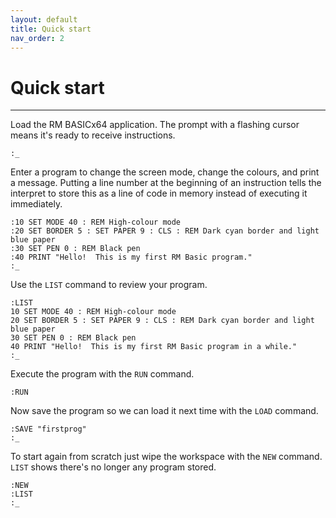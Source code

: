 ```yaml
---
layout: default
title: Quick start
nav_order: 2
---
```


# Quick start

---

Load the RM BASICx64 application.  The prompt with a flashing cursor means it's ready to receive instructions.

```
:_
```

Enter a program to change the screen mode, change the colours, and print a message.  Putting a line number at the beginning of an instruction tells the interpret to store this as a line of code in memory instead of executing it immediately.

```
:10 SET MODE 40 : REM High-colour mode
:20 SET BORDER 5 : SET PAPER 9 : CLS : REM Dark cyan border and light blue paper
:30 SET PEN 0 : REM Black pen
:40 PRINT "Hello!  This is my first RM Basic program."
:_
```

Use the `LIST` command to review your program.

```
:LIST
10 SET MODE 40 : REM High-colour mode
20 SET BORDER 5 : SET PAPER 9 : CLS : REM Dark cyan border and light blue paper
30 SET PEN 0 : REM Black pen
40 PRINT "Hello!  This is my first RM Basic program in a while."
:_
```

Execute the program with the `RUN` command.

```
:RUN
```

Now save the program so we can load it next time with the `LOAD` command.

```
:SAVE "firstprog"
:_
```

To start again from scratch just wipe the workspace with the `NEW` command.  `LIST` shows there's no longer any program stored.

```
:NEW
:LIST
:_
```